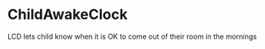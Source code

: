 ChildAwakeClock
===============

LCD lets child know when it is OK to come out of their room in the mornings
